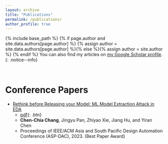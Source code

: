 ```yaml
---
layout: archive
title: "Publications"
permalink: /publications/
author_profile: true
---
```


{% include base_path %}
{% if page.author and site.data.authors[page.author] %}
  {% assign author = site.data.authors[page.author] %}{% else %}{% assign author = site.author %}
{% endif %}
You can also find my articles on <a href="{{author.googlescholar}}">my Google Scholar profile</a>.
{: .notice--info}

<!---
{% for post in site.publications reversed %}
  {% include archive-single.html %}
{% endfor %}
-->

<br>

Conference Papers
======


* [Rethink before Releasing your Model: ML Model Extraction Attack in EDA](https://dl.acm.org/doi/abs/10.1145/3566097.3567896)
     * [pdf](/files/ASPDAC23_Model_Extraction.pdf){: .btn} 
     * **Chen-Chia Chang**, Jingyu Pan, Zhiyao Xie, Jiang Hu, and Yiran Chen
     * Proceedings of IEEE/ACM Asia and South Pacific Design Automation Conference (ASP-DAC), 2023. (Best Paper Award)
